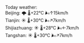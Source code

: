 Today weather:  
Beijing: 🌩  🌡️+22°C 🌬️↑15km/h  
Tianjin: ☀️ 🌡️+30°C 🌬️↗7km/h  
Shijiazhuang: ☀️ 🌡️+28°C 🌬️←7km/h  
Tangshan: ☀️ 🌡️+30°C 🌬️↗7km/h  
